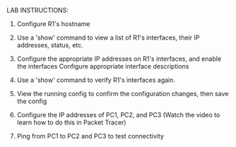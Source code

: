 LAB INSTRUCTIONS:



1. Configure R1's hostname

2. Use a 'show' command to view a list of R1's interfaces, their IP addresses, status, etc.

3. Configure the appropriate IP addresses on R1's interfaces, and enable the interfaces
    Configure appropriate interface descriptions

4. Use a 'show' command to verify R1's interfaces again.

5. View the running config to confirm the configuration changes, then save the config

6. Configure the IP addresses of PC1, PC2, and PC3
   (Watch the video to learn how to do this in Packet Tracer)

7. Ping from PC1 to PC2 and PC3 to test connectivity
